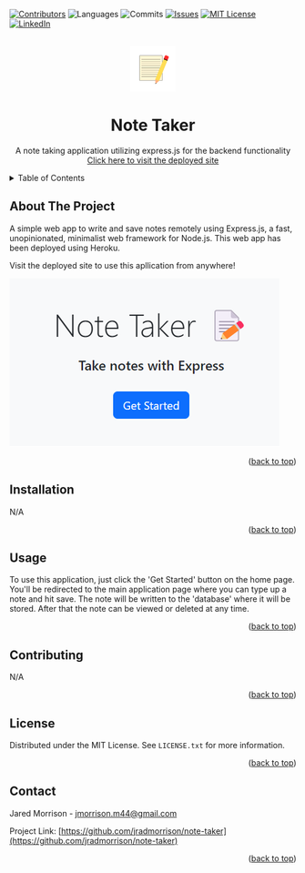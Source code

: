 <!-- Improved compatibility of back to top link: See: https://github.com/othneildrew/Best-README-Template/pull/73 -->
<a name="readme-top"></a>
<!--
*** Thanks for checking out the Best-README-Template. If you have a suggestion
*** that would make this better, please fork the repo and create a pull request
*** or simply open an issue with the tag "enhancement".
*** Don't forget to give the project a star!
*** Thanks again! Now go create something AMAZING! :D
-->



<!-- PROJECT SHIELDS -->
<!--
*** I'm using markdown "reference style" links for readability.
*** Reference links are enclosed in brackets [ ] instead of parentheses ( ).
*** See the bottom of this document for the declaration of the reference variables
*** for contributors-url, forks-url, etc. This is an optional, concise syntax you may use.
*** https://www.markdownguide.org/basic-syntax/#reference-style-links
-->
[![Contributors][contributors-shield]][contributors-url]
![Languages][top-lang-shield]
![Commits][commits-shield]
[![Issues][issues-shield]][issues-url]
[![MIT License][license-shield]][license-url]
[![LinkedIn][linkedin-shield]][linkedin-url]



<!-- PROJECT LOGO -->
<br />
<div align="center">
  <a href="https://github.com/jradmorrison/note-taker">
    <img src="./Assets/notes.jpg" alt="Logo" width="80" height="80">
  </a>

<h1 align="center">Note Taker</h1>

  <p align="center">
    A note taking application utilizing express.js for the backend functionality
    <br>
    <a href="https://lit-shelf-07030-283b0cf0b7de.herokuapp.com/">Click here to visit the deployed site</a>
  </p>
</div>



<!-- TABLE OF CONTENTS -->
<details>
  <summary>Table of Contents</summary>
  <ol>
    <li><a href="#about-the-project">About The Project</a></li>
    <li><a href="#installation">Installation</a></li>
    <li><a href="#usage">Usage</a></li>
    <li><a href="#contributing">Contributing</a></li>
    <li><a href="#license">License</a></li>
    <li><a href="#contact">Contact</a></li>
  </ol>
</details>



<!-- ABOUT THE PROJECT -->
## About The Project

A simple web app to write and save notes remotely using Express.js, a fast, unopinionated, minimalist web framework for Node.js. This web app has been deployed using Heroku.  

Visit the deployed site to use this apllication from anywhere!

![Screen Shot](./Assets/screenshot.png)

<p align="right">(<a href="#readme-top">back to top</a>)</p>


## Installation

N/A

<p align="right">(<a href="#readme-top">back to top</a>)</p>



<!-- USAGE EXAMPLES -->
## Usage

To use this application, just click the 'Get Started' button on the home page. You'll be redirected to the main application page where you can type up a note and hit save. The note will be written to the 'database' where it will be stored. After that the note can be viewed or deleted at any time.

<p align="right">(<a href="#readme-top">back to top</a>)</p>


<!-- CONTRIBUTING -->
## Contributing

N/A

<p align="right">(<a href="#readme-top">back to top</a>)</p>



<!-- LICENSE -->
## License

Distributed under the MIT License. See `LICENSE.txt` for more information.

<p align="right">(<a href="#readme-top">back to top</a>)</p>



<!-- CONTACT -->
## Contact

Jared Morrison -  jmorrison.m44@gmail.com

Project Link: [https://github.com/jradmorrison/note-taker](https://github.com/jradmorrison/note-taker)

<p align="right">(<a href="#readme-top">back to top</a>)</p>


<!-- MARKDOWN LINKS & IMAGES -->
<!-- https://www.markdownguide.org/basic-syntax/#reference-style-links -->
[contributors-shield]: https://img.shields.io/github/contributors/jradmorrison/note-taker.svg?style=for-the-badge
[contributors-url]: https://github.com/jradmorrison/note-taker/graphs/contributors
[forks-shield]: https://img.shields.io/github/forks/jradmorrison/note-taker.svg?style=for-the-badge
[forks-url]: https://github.com/jradmorrison/note-taker/network/members
[stars-shield]: https://img.shields.io/github/stars/jradmorrison/note-taker.svg?style=for-the-badge
[stars-url]: https://github.com/jradmorrison/note-taker/stargazers
[issues-shield]: https://img.shields.io/github/issues/jradmorrison/note-taker.svg?style=for-the-badge
[issues-url]: https://github.com/jradmorrison/note-taker/issues
[license-shield]: https://img.shields.io/github/license/jradmorrison/note-taker.svg?style=for-the-badge
[license-url]: https://github.com/jradmorrison/note-taker/blob/master/LICENSE.txt
[linkedin-shield]: https://img.shields.io/badge/-LinkedIn-black.svg?style=for-the-badge&logo=linkedin&colorB=555
[linkedin-url]: https://linkedin.com/in/jradmorrison
[product-screenshot]: images/screenshot.png
[Next.js]: https://img.shields.io/badge/next.js-000000?style=for-the-badge&logo=nextdotjs&logoColor=white
[Next-url]: https://nextjs.org/
[React.js]: https://img.shields.io/badge/React-20232A?style=for-the-badge&logo=react&logoColor=61DAFB
[React-url]: https://reactjs.org/
[Vue.js]: https://img.shields.io/badge/Vue.js-35495E?style=for-the-badge&logo=vuedotjs&logoColor=4FC08D
[Vue-url]: https://vuejs.org/
[Angular.io]: https://img.shields.io/badge/Angular-DD0031?style=for-the-badge&logo=angular&logoColor=white
[Angular-url]: https://angular.io/
[Svelte.dev]: https://img.shields.io/badge/Svelte-4A4A55?style=for-the-badge&logo=svelte&logoColor=FF3E00
[Svelte-url]: https://svelte.dev/
[Laravel.com]: https://img.shields.io/badge/Laravel-FF2D20?style=for-the-badge&logo=laravel&logoColor=white
[Laravel-url]: https://laravel.com
[Bootstrap.com]: https://img.shields.io/badge/Bootstrap-563D7C?style=for-the-badge&logo=bootstrap&logoColor=white
[Bootstrap-url]: https://getbootstrap.com
[JQuery.com]: https://img.shields.io/badge/jQuery-0769AD?style=for-the-badge&logo=jquery&logoColor=white
[JQuery-url]: https://jquery.com 
[top-lang-shield]: https://img.shields.io/github/languages/top/jradmorrison/note-taker.svg?style=for-the-badge
[commits-shield]: https://img.shields.io/github/commit-activity/t/jradmorrison/note-taker.svg?style=for-the-badge